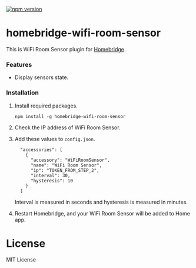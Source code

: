 [![npm version](https://badge.fury.io/js/homebridge-wifi-room-sensor.svg)](https://badge.fury.io/js/homebridge-wifi-room-sensor)

# homebridge-wifi-room-sensor
This is WiFi Room Sensor plugin for [Homebridge](https://github.com/nfarina/homebridge). 



### Features
* Display sensors state.



### Installation
1. Install required packages.

   ```
   npm install -g homebridge-wifi-room-sensor
   ```

2. Check the IP address of WiFi Room Sensor.

3. Add these values to `config.json`.

    ```
      "accessories": [
        {
          "accessory": "WiFiRoomSensor",
          "name": "WiFi Room Sensor",
          "ip": "TOKEN_FROM_STEP_2",
          "interval": 30,
          "hysteresis": 10
        }
      ]
    ```
    Interval is measured in seconds and hysteresis is measured in minutes.

4. Restart Homebridge, and your WiFi Room Sensor will be added to Home app.



# License
MIT License

